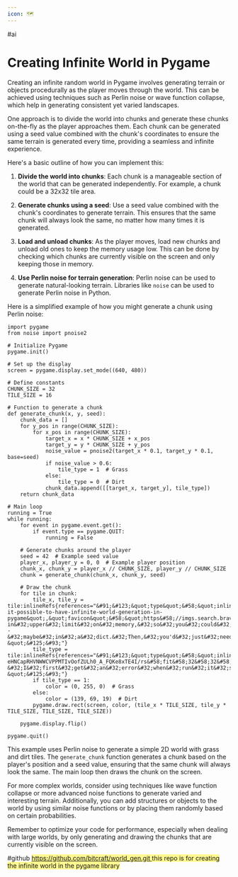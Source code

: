 ```yaml
---
icon: 🗺
---
```

#ai
# Creating Infinite World in Pygame

Creating an infinite random world in Pygame involves generating terrain or objects procedurally as the player moves through the world. This can be achieved using techniques such as Perlin noise or wave function collapse, which help in generating consistent yet varied landscapes.

One approach is to divide the world into chunks and generate these chunks on-the-fly as the player approaches them. Each chunk can be generated using a seed value combined with the chunk's coordinates to ensure the same terrain is generated every time, providing a seamless and infinite experience.

Here's a basic outline of how you can implement this:

1. **Divide the world into chunks**: Each chunk is a manageable section of the world that can be generated independently. For example, a chunk could be a 32x32 tile area.
    
2. **Generate chunks using a seed**: Use a seed value combined with the chunk's coordinates to generate terrain. This ensures that the same chunk will always look the same, no matter how many times it is generated.
    
3. **Load and unload chunks**: As the player moves, load new chunks and unload old ones to keep the memory usage low. This can be done by checking which chunks are currently visible on the screen and only keeping those in memory.
    
4. **Use Perlin noise for terrain generation**: Perlin noise can be used to generate natural-looking terrain. Libraries like `noise` can be used to generate Perlin noise in Python.
    

Here is a simplified example of how you might generate a chunk using Perlin noise:

```
import pygame
from noise import pnoise2

# Initialize Pygame
pygame.init()

# Set up the display
screen = pygame.display.set_mode((640, 480))

# Define constants
CHUNK_SIZE = 32
TILE_SIZE = 16

# Function to generate a chunk
def generate_chunk(x, y, seed):
    chunk_data = []
    for y_pos in range(CHUNK_SIZE):
        for x_pos in range(CHUNK_SIZE):
            target_x = x * CHUNK_SIZE + x_pos
            target_y = y * CHUNK_SIZE + y_pos
            noise_value = pnoise2(target_x * 0.1, target_y * 0.1, base=seed)
            if noise_value > 0.6:
                tile_type = 1  # Grass
            else:
                tile_type = 0  # Dirt
            chunk_data.append([[target_x, target_y], tile_type])
    return chunk_data

# Main loop
running = True
while running:
    for event in pygame.event.get():
        if event.type == pygame.QUIT:
            running = False

    # Generate chunks around the player
    seed = 42  # Example seed value
    player_x, player_y = 0, 0  # Example player position
    chunk_x, chunk_y = player_x // CHUNK_SIZE, player_y // CHUNK_SIZE
    chunk = generate_chunk(chunk_x, chunk_y, seed)

    # Draw the chunk
    for tile in chunk:
        tile_x, tile_y = tile:inlineRefs{references="&#91;&#123;&quot;type&quot;&#58;&quot;inline_reference&quot;,&quot;start_index&quot;&#58;2744,&quot;end_index&quot;&#58;2747,&quot;number&quot;&#58;0,&quot;url&quot;&#58;&quot;https&#58;//stackoverflow.com/questions/70595401/is-it-possible-to-have-infinite-world-generation-in-pygame&quot;,&quot;favicon&quot;&#58;&quot;https&#58;//imgs.search.brave.com/4WRMec_wn8Q9LO6DI43kkBvIL6wD5TYCXztC9C9kEI0/rs&#58;fit&#58;32&#58;32&#58;1&#58;0/g&#58;ce/aHR0cDovL2Zhdmlj/b25zLnNlYXJjaC5i/cmF2ZS5jb20vaWNv/bnMvNWU3Zjg0ZjA1/YjQ3ZTlkNjQ1ODA1/MjAwODhiNjhjYWU0/OTc4MjM4ZDJlMTBi/ODExYmNiNTkzMjdh/YjM3MGExMS9zdGFj/a292ZXJmbG93LmNv/bS8&quot;,&quot;snippet&quot;&#58;&quot;Absolutely.&#32;Python&#32;doesn't&#32;have&#32;a&#32;built-in&#32;upper&#32;limit&#32;on&#32;memory,&#32;so&#32;you&#32;could&#32;just&#32;use&#32;a&#32;seed&#32;to&#32;calculate&#32;points&#32;on&#32;the&#32;world&#32;and&#32;commit&#32;them&#32;to&#32;memory&#32;--&#32;maybe&#32;in&#32;a&#32;dict.&#32;Then,&#32;you'd&#32;just&#32;need&#32;to&#32;store&#32;any&#32;changes&#32;separately.&#32;When&#32;you&#32;save&#32;the&#32;gamestate,&#32;you'd&#32;actually&#32;only&#32;need&#32;to&#32;save&#32;the&#32;changes,&#32;and&#32;the&#32;original&#32;seed.\n\ndict\n\nThe&#32;more&#32;complicated&#32;part&#32;is&#32;creating&#32;your&#32;method&#32;for&#32;converting&#32;t…&quot;&#125;&#93;"}
        tile_type = tile:inlineRefs{references="&#91;&#123;&quot;type&quot;&#58;&quot;inline_reference&quot;,&quot;start_index&quot;&#58;2772,&quot;end_index&quot;&#58;2775,&quot;number&quot;&#58;1,&quot;url&quot;&#58;&quot;https&#58;//www.reddit.com/r/pygame/comments/88v4nu/my_entry_into_the_infinite_world_game_thing/&quot;,&quot;favicon&quot;&#58;&quot;https&#58;//imgs.search.brave.com/U-eHNCapRHVNWWCVPPMTIvOofZULh0_A_FQKe8xTE4I/rs&#58;fit&#58;32&#58;32&#58;1&#58;0/g&#58;ce/aHR0cDovL2Zhdmlj/b25zLnNlYXJjaC5i/cmF2ZS5jb20vaWNv/bnMvN2ZiNTU0M2Nj/MTFhZjRiYWViZDlk/MjJiMjBjMzFjMDRk/Y2IzYWI0MGI0MjVk/OGY5NzQzOGQ5NzQ5/NWJhMWI0NC93d3cu/cmVkZGl0LmNvbS8&quot;,&quot;snippet&quot;&#58;&quot;This&#32;is&#32;just&#32;moving&#32;around&#32;an&#32;infinite&#32;map&#32;with&#32;generated&#32;tiles.&#32;...&#32;aha,&#32;you&#32;updated&#32;the&#32;pyscroll&#32;and&#32;pytmx?&#32;I&#32;first&#32;get&#32;an&#32;error&#32;when&#32;run&#32;it&#32;self.map_layer&#32;=&#32;pyscroll.BufferedRenderer(map_data,&#32;screen.get_size(),&#32;clamp_camera=True,&#32;tall_sprites=1)&#32;there&#32;is&#32;notall_sprites&#32;in&#32;the&#32;former&#32;version.&#32;&#58;)&#32;BTW,&#32;once&#32;you&#32;said&#32;you&#32;use&#32;arrays&#32;to&#32;store&#32;the&#32;images,&#32;https&#58;//www.reddit.com/r/pygame/comments/7hww…&quot;&#125;&#93;"}
        if tile_type == 1:
            color = (0, 255, 0)  # Grass
        else:
            color = (139, 69, 19)  # Dirt
        pygame.draw.rect(screen, color, (tile_x * TILE_SIZE, tile_y * TILE_SIZE, TILE_SIZE, TILE_SIZE))

    pygame.display.flip()

pygame.quit()
```

This example uses Perlin noise to generate a simple 2D world with grass and dirt tiles. The `generate_chunk` function generates a chunk based on the player's position and a seed value, ensuring that the same chunk will always look the same. The main loop then draws the chunk on the screen.

For more complex worlds, consider using techniques like wave function collapse or more advanced noise functions to generate varied and interesting terrain. Additionally, you can add structures or objects to the world by using similar noise functions or by placing them randomly based on certain probabilities.

Remember to optimize your code for performance, especially when dealing with large worlds, by only generating and drawing the chunks that are currently visible on the screen.

#github
<span style="background:#fff88f">[https://github.com/bitcraft/world_gen.git ](https://github.com/bitcraft/world_gen.git)</span>
<span style="background:#fff88f">this repo is for creating the infinite world in the pygame library</span>
